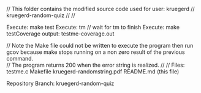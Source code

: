// This folder contains the modified source code used for user: kruegerd 
//	kruegerd-random-quiz
//
//

Execute: make test
Execute: tm
// wait for tm to finish
Execute: make testCoverage
output: testme-coverage.out

// Note the Make file could not be written to execute the program then run gcov because make stops running on a non zero result of the previous command.  
//   The program returns 200 when the error string is realized.
//
//
Files:
testme.c
Makefile
kruegerd-randomstring.pdf
README.md  (this file)



Repository Branch: kruegerd-random-quiz

